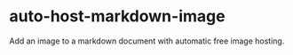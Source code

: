 auto-host-markdown-image
========================

Add an image to a markdown document with automatic free image hosting.
